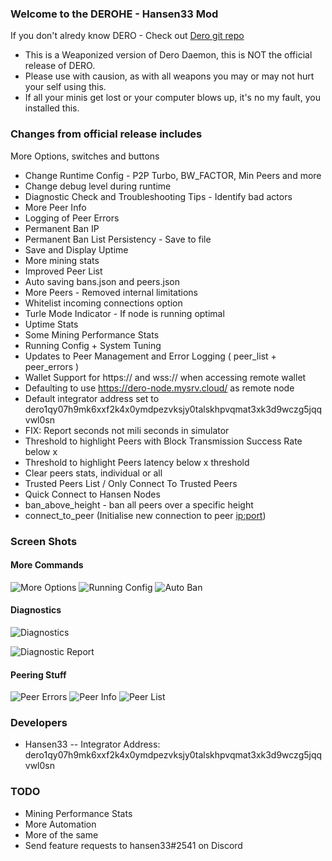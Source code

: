 ### Welcome to the DEROHE - Hansen33 Mod

If you don't alredy know DERO - Check out [Dero git repo](https://github.com/deroproject/derohe)

* This is a Weaponized version of Dero Daemon, this is NOT the official release of DERO.
* Please use with causion, as with all weapons you may or may not hurt your self using this.
* If all your minis get lost or your computer blows up, it's no my fault, you installed this.

### Changes from official release includes

 More Options, switches and buttons 

 * Change Runtime Config - P2P Turbo, BW_FACTOR, Min Peers and more
 * Change debug level during runtime
 * Diagnostic Check and Troubleshooting Tips - Identify bad actors
 * More Peer Info
 * Logging of Peer Errors
 * Permanent Ban IP
 * Permanent Ban List Persistency - Save to file
 * Save and Display Uptime
 * More mining stats
 * Improved Peer List
 * Auto saving bans.json and peers.json
 * More Peers - Removed internal limitations
 * Whitelist incoming connections option
 * Turle Mode Indicator - If node is running optimal
 * Uptime Stats
 * Some Mining Performance Stats
 * Running Config + System Tuning
 * Updates to Peer Management and Error Logging ( peer_list + peer_errors )
 * Wallet Support for https:// and wss:// when accessing remote wallet
 * Defaulting to use https://dero-node.mysrv.cloud/ as remote node
 * Default integrator address set to dero1qy07h9mk6xxf2k4x0ymdpezvksjy0talskhpvqmat3xk3d9wczg5jqqvwl0sn
 * FIX: Report seconds not mili seconds in simulator
 * Threshold to highlight Peers with Block Transmission Success Rate below x
 * Threshold to highlight Peers latency below x threshold
 * Clear peers stats, individual or all
 * Trusted Peers List / Only Connect To Trusted Peers
 * Quick Connect to Hansen Nodes 
 * ban_above_height - ban all peers over a specific height
 * connect_to_peer (Initialise new connection to peer <ip:port>)

### Screen Shots

#### More Commands

![More Options](https://dero-node.mysrv.cloud/images/more-options.png)
![Running Config](https://dero-node.mysrv.cloud/images/running-config.png)
![Auto Ban](https://dero-node.mysrv.cloud/images/autoban.png)

#### Diagnostics

![Diagnostics](https://dero-node.mysrv.cloud/images/diagnostics.png)

![Diagnostic Report](https://dero-node.mysrv.cloud/images/diagnostic_report.png)

#### Peering Stuff

![Peer Errors](https://dero-node.mysrv.cloud/images/peer_errors.png)
![Peer Info](https://dero-node.mysrv.cloud/images/peer_info.png)
![Peer List](https://dero-node.mysrv.cloud/images/peer_list.png)

### Developers

 * Hansen33 -- Integrator Address: dero1qy07h9mk6xxf2k4x0ymdpezvksjy0talskhpvqmat3xk3d9wczg5jqqvwl0sn

### TODO

 * Mining Performance Stats
 * More Automation
 * More of the same
 * Send feature requests to hansen33#2541 on Discord



